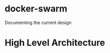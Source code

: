 # docker-swarm
Documenting the current design 

# High Level Architecture

[logo]:https://github.com/antil697/docker-swarm/blob/master/Images/docker_swarm.png?raw=true
